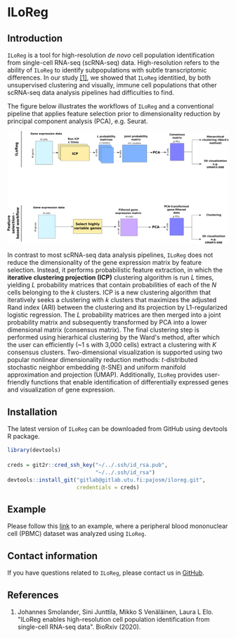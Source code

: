 # ILoReg

## Introduction



`ILoReg` is a tool for high-resolution *de novo* cell population identification from single-cell RNA-seq (scRNA-seq) data. High-resolution refers to the ability of `ILoReg` to identify subpopulations with subtle transcriptomic differences. In our study [[1]](https://www.biorxiv.org/), we showed that `ILoReg` identitied, by both unsupervised clustering and visually, immune cell populations that other scRNA-seq data analysis pipelines had difficulties to find.

The figure below illustrates the workflows of `ILoReg` and a conventional pipeline that applies feature selection prior to dimensionality reduction by principal component analysis (PCA), e.g. Seurat.

![*Figure: Analysis workflows of ILoReg and a feature-selection based approach*](vignettes/figure.png)



In contrast to most scRNA-seq data analysis pipelines, `ILoReg` does not reduce the dimensionality of the gene expression matrix by feature selection. Instead, it performs probabilistic feature extraction, in which the **iterative clustering projection (ICP)** clustering algorithm is run *L* times, yielding *L* probability matrices that contain probabilities of each of the *N* cells belonging to the *k* clusters. ICP is a new clustering algorithm that iteratively seeks a clustering with *k* clusters that maximizes the adjusted Rand index (ARI) between the clustering and its projection by L1-regularized logistic regression. The *L* probability matrices are then merged into a joint probability matrix and subsequently transformed by PCA into a lower dimensional matrix (consensus matrix). The final clustering step is performed using hierarhical clustering by the Ward's method, after which the user can efficiently (~1 s with 3,000 cells) extract a clustering with *K* consensus clusters. Two-dimensional visualization is supported using two popular nonlinear dimensionality reduction methods: *t*-distributed stochastic neighbor embedding (t-SNE) and uniform manifold approximation and projection (UMAP). Additionally, `ILoReg` provides user-friendly functions that enable identification of differentially expressed genes and visualization of gene expression.

## Installation

The latest version of `ILoReg` can be downloaded from GitHub using devtools R package.

```R
library(devtools)

creds = git2r::cred_ssh_key("~/../.ssh/id_rsa.pub",
                            "~/../.ssh/id_rsa")
devtools::install_git("gitlab@gitlab.utu.fi:pajosm/iloreg.git",
                      credentials = creds)

```

## Example

Please follow this [link](https://gitlab.utu.fi/pajosm/iloreg) to an example, where a peripheral blood mononuclear cell (PBMC) dataset was analyzed using `ILoReg`.

## Contact information

If you have questions related to `ILoReg`, please contact us in [GitHub](https://gitlab.utu.fi/pajosm/iloreg). 

## References

1. Johannes Smolander, Sini Junttila, Mikko S Venäläinen, Laura L Elo. "ILoReg enables high-resolution cell population identification from single-cell RNA-seq data". BioRxiv (2020).
